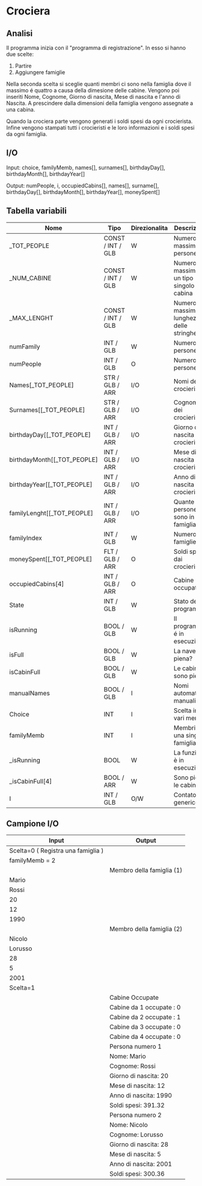 # Crociera

## Analisi

Il programma inizia con il "programma di registrazione". In esso si hanno due scelte:
1. Partire
2. Aggiungere famiglie

Nella seconda scelta si sceglie quanti membri ci sono nella famiglia dove il massimo é
quattro a causa della dimesione delle cabine. Vengono poi inseriti Nome, Cognome, Giorno
di nascita, Mese di nascita e l'anno di Nascita. A prescindere dalla dimensioni della 
famiglia vengono assegnate a una cabina.

Quando la crociera parte vengono generati i soldi spesi da ogni crocierista. 
Infine vengono stampati tutti i crocieristi e le loro informazioni e i soldi spesi da ogni famiglia.

## I/O

Input: choice, familyMemb, names\[\], surnames\[\], birthdayDay\[\], birthdayMonth\[\], birthdayYear\[\]

Output: numPeople, i, occupiedCabins\[\], names\[\], surname\[\], birthdayDay\[\], birthdayMonth\[\], birthdayYear\[\], moneySpent\[\]

## Tabella variabili

| Nome                            | Tipo              | Direzionalita | Descrizione                                 |
|---------------------------------|-------------------|---------------|---------------------------------------------|
| \_TOT_PEOPLE                    | CONST / INT / GLB | W             | Numero massimo di persone                   |
| \_NUM_CABINE                    | CONST / INT / GLB | W             | Numero massimo di un tipo singolo di cabina |
| \_MAX_LENGHT                    | CONST / INT / GLB | W             | Numero massimo di lunghezza delle stringhe  |
| numFamily                       | INT / GLB         | W             | Numero di persone                           |
| numPeople                       | INT / GLB         | O             | Numero di persone                           |
| Names\[\_TOT_PEOPLE\]           | STR / GLB / ARR   | I/O           | Nomi dei crocieristi                        |
| Surnames\[\[\_TOT_PEOPLE\]      | STR / GLB / ARR   | I/O           | Cognomi dei crocieristi                     |
| birthdayDay\[\[\_TOT_PEOPLE\]   | INT / GLB / ARR   | I/O           | Giorno di nascita dei crocieristi           |
| birthdayMonth\[\[\_TOT_PEOPLE\] | INT / GLB / ARR   | I/O           | Mese di nascita dei crocieristi             |
| birthdayYear\[\[\_TOT_PEOPLE\]  | INT / GLB / ARR   | I/O           | Anno di nascita dei crocieristi             |
| familyLenght\[\[\_TOT_PEOPLE\]  | INT / GLB / ARR   | I/O           | Quante persone ci sono in una famiglia      |
| familyIndex                     | INT / GLB         | W             | Numero di famiglie                          |
| moneySpent\[\[\_TOT_PEOPLE\]    | FLT / GLB / ARR   | O             | Soldi spesi dai crocieristi                 |
| occupiedCabins\[4\]             | INT / GLB / ARR   | O             | Cabine occupate                             |
| State                           | INT / GLB         | W             | Stato del programma                         |
| isRunning                       | BOOL / GLB        | W             | Il programma é in esecuzione?               |
| isFull                          | BOOL / GLB        | W             | La nave è piena?                            |
| isCabinFull                     | BOOL / GLB        | W             | Le cabine sono piene?                       |
| manualNames                     | BOOL / GLB        | I             | Nomi automatici o manuali                   | 
| Choice                          | INT               | I             | Scelta in vari menu                         |
| familyMemb                      | INT               | I             | Membri di una singola famiglia              |
| \_isRunning                     | BOOL              | W             | La funzione è in esecuzione?                |
| \_isCabinFull\[4\]              | BOOL / ARR        | W             | Sono piene le cabine?                       |
| I                               | INT / GLB         | O/W           | Contatore generico                          |

## Campione I/O
| Input | Output |
| ----- | ------ |
| Scelta=0 ( Registra una famiglia ) | |
| familyMemb = 2 | |
| | Membro della famiglia (1)|
| Mario | |
| Rossi | |
| 20 | |
| 12| |
| 1990 | |
| | Membro della famiglia (2) |
| Nicolo | |
| Lorusso | |
| 28 | |
| 5 | |
| 2001 | |
| Scelta=1 | |
| | Cabine Occupate |
| | Cabine da 1 occupate : 0 |
| | Cabine da 2 occupate : 1 |
| | Cabine da 3 occupate : 0 |
| | Cabine da 4 occupate : 0 |
| | Persona numero 1 |
| | Nome: Mario |
| | Cognome: Rossi |
| | Giorno di nascita: 20 |
| | Mese di nascita: 12 |
| | Anno di nascita: 1990 |
| | Soldi spesi: 391.32 |
| | Persona numero 2 |
| | Nome: Nicolo |
| | Cognome: Lorusso |
| | Giorno di nascita: 28 |
| | Mese di nascita: 5 |
| | Anno di nascita: 2001 |
| | Soldi spesi: 300.36 |
